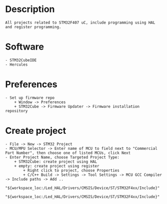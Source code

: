 # Description
    All projects related to STM32F407 uC, include programming using HAL and register programming.

# Software
    - STM32CubeIDE
    - Hercules

# Preferences
    - Set up firmware repo
        + Window -> Preferences 
        + STM32Cube -> Firmware Updater -> Firmware installation repository

# Create project
    - File -> New -> STM32 Project
    - MCU/MPU Selector -> Enter name of MCU to field next to "Commercial Part Number", then choose one of listed MCUs, click Next
    - Enter Project Name, choose Targeted Project Type:
        + STM32Cube: create project using HAL
        + empty: create project using register 
            + Right click to project, choose Properties
            + C/C++ Build -> Settings -> Tool Settings -> MCU GCC Compiler -> Include paths -> Add ..
                "${workspace_loc:/Led_HAL/Drivers/CMSIS/Device/ST/STM32F4xx/Include}"
                "${workspace_loc:/Led_HAL/Drivers/CMSIS/Device/ST/STM32F4xx/Include}"